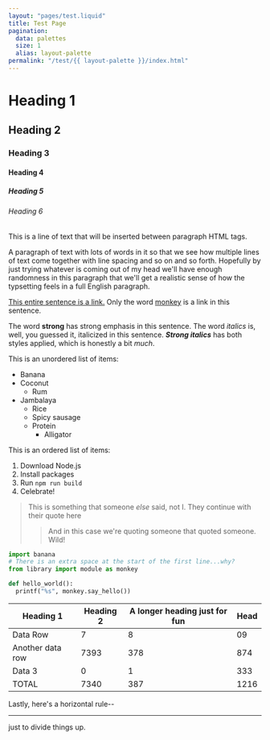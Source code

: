 ```yaml
---
layout: "pages/test.liquid"
title: Test Page
pagination:
  data: palettes
  size: 1
  alias: layout-palette
permalink: "/test/{{ layout-palette }}/index.html"
---
```

# Heading 1
## Heading 2
### Heading 3
#### Heading 4
##### Heading 5
###### Heading 6

This is a line of text that will be inserted between paragraph HTML tags.

A paragraph of text with lots of words in it so that we see how multiple lines of text come together with line spacing and so on and so forth. Hopefully by just trying whatever is coming out of my head we'll have enough randomness in this paragraph that we'll get a realistic sense of how the typsetting feels in a full English paragraph.

[This entire sentence is a link.](https://www.google.com/) Only the word [monkey](https://www.yahoo.com/) is a link in this sentence.

The word **strong** has strong emphasis in this sentence. The word _italics_ is, well, you guessed it, italicized in this sentence. ***Strong italics*** has both styles applied, which is honestly a bit _much_.

This is an unordered list of items:
- Banana
- Coconut
  - Rum
- Jambalaya
  - Rice
  - Spicy sausage
  - Protein
    - Alligator

This is an ordered list of items:
1. Download Node.js
2. Install packages
3. Run `npm run build`
4. Celebrate!

> This is something that someone _else_ said, not I. They continue with their quote here
> 
> > And in this case we're quoting someone that quoted someone. Wild!

```python
import banana
# There is an extra space at the start of the first line...why?
from library import module as monkey

def hello_world():
  printf("%s", monkey.say_hello())
```

| Heading 1 | Heading 2                     | A longer heading just for fun | Head |
| ---------------- | --------- | ----------------------------- | ---- |
| Data Row                         | 7                  | 8                                                          | 09       |
| Another data row                 | 7393               | 378                                                        | 874      |
| Data 3                           | 0                  | 1                                                          | 333      |
| TOTAL                            | 7340               | 387                                                        | 1216     |

Lastly, here's a horizontal rule--

---

just to divide things up.